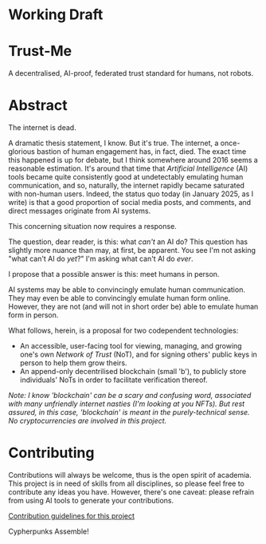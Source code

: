 # Working Draft

# Trust-Me
A decentralised, AI-proof, federated trust standard for humans, not robots.

# Abstract
The internet is dead.

A dramatic thesis statement, I know. But it's true. The internet, a once-glorious bastion of human engagement has, in fact, died. The exact time this happened is up for debate, but I think somewhere around 2016 seems a reasonable estimation. It's around that time that *Artificial Intelligence* (AI) tools became quite consistently good at undetectably emulating human communication, and so, naturally, the internet rapidly became saturated with non-human users. Indeed, the status quo today (in January 2025, as I write) is that a good proportion of social media posts, and comments, and direct messages originate from AI systems.

This concerning situation now requires a response.

The question, dear reader, is this: what *can't* an AI do? This question has slightly more nuance than may, at first, be apparent. You see I'm not asking "what can't AI do *yet*?" I'm asking what can't AI do *ever*.

I propose that a possible answer is this: meet humans in person.

AI systems may be able to convincingly emulate human communication. They may even be able to convincingly emulate human form online. However, they are not (and will not in short order be) able to emulate human form in person.

What follows, herein, is a proposal for two codependent technologies:
- An accessible, user-facing tool for viewing, managing, and growing one's own *Network of Trust* (NoT), and for signing others' public keys in person to help them grow theirs.
- An append-only decentrilised blockchain (small 'b'), to publicly store individuals' NoTs in order to facilitate verification thereof.

*Note: I know 'blockchain' can be a scary and confusing word, associated with many unfriendly internet nasties (I'm looking at you NFTs). But rest assured, in this case, 'blockchain' is meant in the purely-technical sense. No cryptocurrencies are involved in this project.*

# Contributing
Contributions will always be welcome, thus is the open spirit of academia. This project is in need of skills from all disciplines, so please feel free to contribute any ideas you have. However, there's one caveat: please refrain from using AI tools to generate your contributions.

[Contribution guidelines for this project](CONTRIBUTING.md)

Cypherpunks Assemble!
